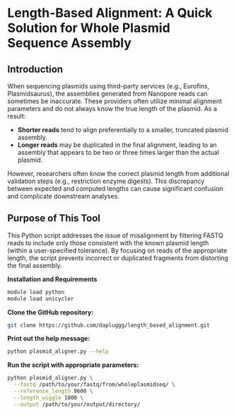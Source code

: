 # Length-Based Alignment: A Quick Solution for Whole Plasmid Sequence Assembly

## Introduction
When sequencing plasmids using third-party services (e.g., Eurofins, Plasmidsaurus), the assemblies generated from Nanopore reads can sometimes be inaccurate. These providers often utilize minimal alignment parameters and do not always know the true length of the plasmid. As a result:

- **Shorter reads** tend to align preferentially to a smaller, truncated plasmid assembly.
- **Longer reads** may be duplicated in the final alignment, leading to an assembly that appears to be two or three times larger than the actual plasmid.

However, researchers often know the correct plasmid length from additional validation steps (e.g., restriction enzyme digests). This discrepancy between expected and computed lengths can cause significant confusion and complicate downstream analyses.

## Purpose of This Tool
This Python script addresses the issue of misalignment by filtering FASTQ reads to include only those consistent with the known plasmid length (within a user-specified tolerance). By focusing on reads of the appropriate length, the script prevents incorrect or duplicated fragments from distorting the final assembly.

**Installation and Requirements**

```bash
module load python
module load unicycler
```
   
**Clone the GitHub repository:**

```bash
git clone https://github.com/dapluggg/length_based_alignment.git
```
   
**Print out the help message:**

```bash
python plasmid_aligner.py --help
```
   
**Run the script with appropriate parameters:**

```bash
python plasmid_aligner.py \
  --fastq /path/to/your/fastq/from/wholeplasmidseq/ \
  --reference_length 9600 \
  --length_wiggle 1000 \
  --output /path/to/your/output/directory/
```
